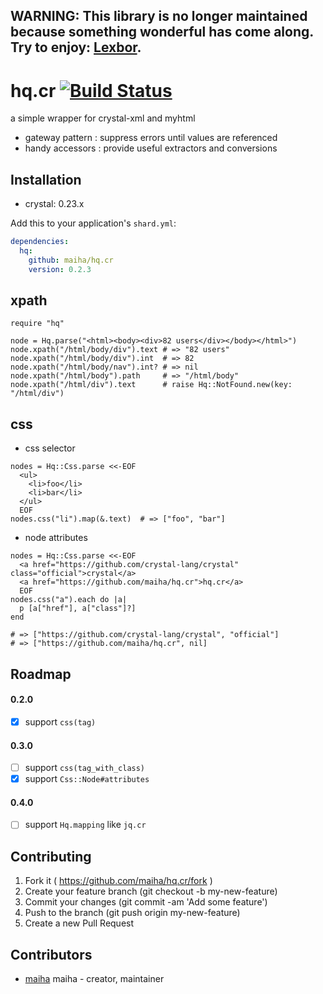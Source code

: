## WARNING: This library is no longer maintained because something wonderful has come along. Try to enjoy:  [Lexbor](https://github.com/kostya/lexbor).

# hq.cr [![Build Status](https://travis-ci.org/maiha/hq.cr.svg?branch=master)](https://travis-ci.org/maiha/hq.cr)

a simple wrapper for crystal-xml and myhtml
- gateway pattern : suppress errors until values are referenced
- handy accessors : provide useful extractors and conversions

## Installation

- crystal: 0.23.x

Add this to your application's `shard.yml`:

```yaml
dependencies:
  hq:
    github: maiha/hq.cr
    version: 0.2.3
```

## xpath

```crystal
require "hq"

node = Hq.parse("<html><body><div>82 users</div></body></html>")
node.xpath("/html/body/div").text # => "82 users"
node.xpath("/html/body/div").int  # => 82
node.xpath("/html/body/nav").int? # => nil
node.xpath("/html/body").path     # => "/html/body"
node.xpath("/html/div").text      # raise Hq::NotFound.new(key: "/html/div")
```

## css

- css selector

```crystal
nodes = Hq::Css.parse <<-EOF
  <ul>
    <li>foo</li>
    <li>bar</li>
  </ul>
  EOF
nodes.css("li").map(&.text)  # => ["foo", "bar"]
```

- node attributes

```crystal
nodes = Hq::Css.parse <<-EOF
  <a href="https://github.com/crystal-lang/crystal" class="official">crystal</a>
  <a href="https://github.com/maiha/hq.cr">hq.cr</a>
  EOF
nodes.css("a").each do |a|
  p [a["href"], a["class"]?]
end

# => ["https://github.com/crystal-lang/crystal", "official"]
# => ["https://github.com/maiha/hq.cr", nil]
```

## Roadmap

#### 0.2.0

- [x] support `css(tag)`

#### 0.3.0

- [ ] support `css(tag_with_class)` 
- [x] support `Css::Node#attributes`

#### 0.4.0

- [ ] support `Hq.mapping` like `jq.cr`

## Contributing

1. Fork it ( https://github.com/maiha/hq.cr/fork )
2. Create your feature branch (git checkout -b my-new-feature)
3. Commit your changes (git commit -am 'Add some feature')
4. Push to the branch (git push origin my-new-feature)
5. Create a new Pull Request

## Contributors

- [maiha](https://github.com/maiha) maiha - creator, maintainer
